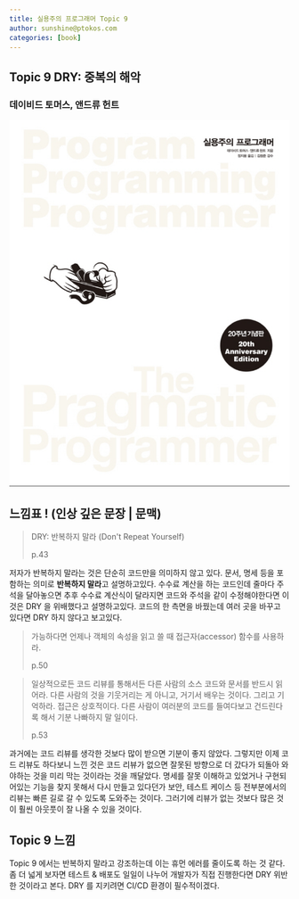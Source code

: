 ```yaml
---
title: 실용주의 프로그래머 Topic 9
author: sunshine@ptokos.com
categories: [book]
---
```


## Topic 9 DRY: 중복의 해악


### 데이비드 토머스, 앤드류 헌트
![Alt text](/assets/img/book/실용주의-프로그래머/cover.png)



## 느낌표 ! (인상 깊은 문장 | 문맥)

> DRY: 반복하지 말라 (Don't Repeat Yourself)
> 
> p.43

저자가 반복하지 말라는 것은 단순히 코드만을 의미하지 않고 있다. 문서, 명세 등을 포함하는 의미로 **반복하지 말라**고 설명하고있다.
수수료 계산을 하는 코드인데 줄마다 주석을 달아놓으면 추후 수수료 계산식이 달라지면 코드와 주석을 같이 수정해야한다면 이것은 DRY 을 위배했다고 설명하고있다.
코드의 한 측면을 바꿨는데 여러 곳을 바꾸고 있다면 DRY 하지 않다고 보고있다.

> 가능하다면 언제나 객체의 속성을 읽고 쓸 때 접근자(accessor) 함수를 사용하라.
> 
> p.50

> 일상적으로든 코드 리뷰를 통해서든 다른 사람의 소스 코드와 문서를 반드시 읽어라.
> 다른 사람의 것을 기웃거리는 게 아니고, 거기서 배우는 것이다.
> 그리고 기억하라. 접근은 상호적이다. 다른 사람이 여러분의 코드를 들여다보고 건드린다록 해서 기분 나빠하지 말 일이다.
> 
> p.53

과거에는 코드 리뷰를 생각한 것보다 많이 받으면 기분이 좋지 않았다. 그렇지만 이제 코드 리뷰도 하다보니 느낀 것은 코드 리뷰가 없으면 잘못된 방향으로 더 갔다가 되돌아 와야하는 것을 미리 막는 것이라는 것을 깨달았다.
명세를 잘못 이해하고 있었거나 구현되어있는 기능을 찾지 못해서 다시 만들고 있다던가 보안, 테스트 케이스 등 전부분에서의 리뷰는 빠른 길로 갈 수 있도록 도와주는 것이다. 
그러기에 리뷰가 없는 것보다 많은 것이 훨씬 아웃풋이 잘 나올 수 있을 것이다. 

## Topic 9 느낌
Topic 9 에서는 반복하지 말라고 강조하는데 이는 휴먼 에러를 줄이도록 하는 것 같다. 좀 더 넓게 보자면 테스트 & 배포도 일일이 나누어 개발자가 직접 진행한다면 DRY 위반한 것이라고 본다.
DRY 를 지키려면 CI/CD 환경이 필수적이겠다. 



